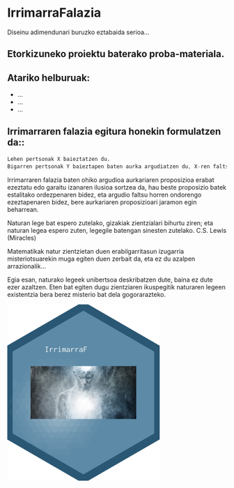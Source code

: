# IrrimarraFalazia
Diseinu adimendunari buruzko eztabaida serioa...


## Etorkizuneko proiektu baterako proba-materiala.

## Atariko helburuak:

* ...
* ...
* ...

## Irrimarraren falazia egitura honekin formulatzen da::

```S
Lehen pertsonak X baieztatzen du.
Bigarren pertsonak Y baieztapen baten aurka argudiatzen du, X-ren faltsuki antzekoa, X-ren aurkako argudioa balitz bezala.
```

Irrimarraren falazia baten ohiko argudioa aurkariaren proposizioa erabat ezeztatu edo garaitu izanaren ilusioa sortzea da, hau beste proposizio batek estalitako ordezpenaren bidez, eta argudio faltsu horren ondorengo ezeztapenaren bidez, bere aurkariaren proposizioari jaramon egin beharrean.

Naturan lege bat espero zutelako, gizakiak zientzialari bihurtu ziren; eta naturan legea espero zuten, legegile batengan sinesten zutelako.
C.S. Lewis (Miracles)


Matematikak natur zientzietan duen erabilgarritasun izugarria misteriotsuarekin muga egiten duen zerbait da, eta ez du azalpen arrazionalik...

Egia esan, naturako legeek unibertsoa deskribatzen dute, baina ez dute ezer azaltzen.
Eten bat egiten dugu zientziaren ikuspegitik naturaren legeen existentzia bera berez misterio bat dela gogorarazteko.

<img src="logo_DA_3.png" width="350">

